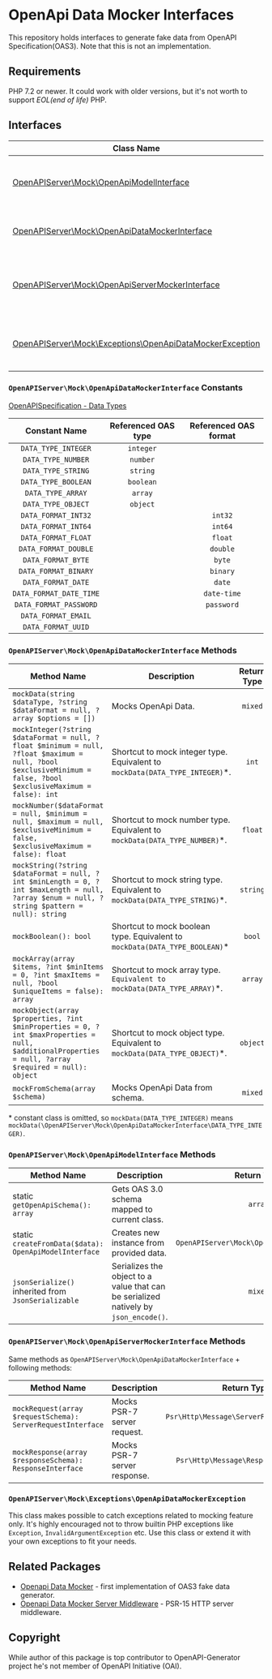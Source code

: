 # OpenApi Data Mocker Interfaces
This repository holds interfaces to generate fake data from OpenAPI Specification(OAS3). Note that this is not an implementation.

## Requirements
PHP 7.2 or newer. It could work with older versions, but it's not worth to support _EOL(end of life)_ PHP.

## Interfaces
|                                           Class Name                                         | Description |
|----------------------------------------------------------------------------------------------|-------------|
| [OpenAPIServer\Mock\OpenApiModelInterface](src/Mock/OpenApiModelInterface.php)               | All referenced components must implement that interface. |
| [OpenAPIServer\Mock\OpenApiDataMockerInterface](src/Mock/OpenApiDataMockerInterface.php)     | Basic data generator. Can mock scalar data types. |
| [OpenAPIServer\Mock\OpenApiServerMockerInterface](src/Mock/OpenApiServerMockerInterface.php) | Enhanced data generator. Can mock server request and server response. |
| [OpenAPIServer\Mock\Exceptions\OpenApiDataMockerException](src/Mock/Exceptions/OpenApiDataMockerException.php) | Implementation should throw exceptions inherited from that class. |

### `OpenAPIServer\Mock\OpenApiDataMockerInterface` Constants
[OpenAPISpecification - Data Types](https://github.com/OAI/OpenAPI-Specification/blob/master/versions/3.0.3.md#dataTypes)

| Constant Name           | Referenced OAS type | Referenced OAS format |
|:-----------------------:|:-------------------:|:---------------------:|
| `DATA_TYPE_INTEGER`     |     `integer`       |                       |
| `DATA_TYPE_NUMBER`      |     `number`        |                       |
| `DATA_TYPE_STRING`      |     `string`        |                       |
| `DATA_TYPE_BOOLEAN`     |     `boolean`       |                       |
| `DATA_TYPE_ARRAY`       |     `array`         |                       |
| `DATA_TYPE_OBJECT`      |     `object`        |                       |
| `DATA_FORMAT_INT32`     |                     |        `int32`        |
| `DATA_FORMAT_INT64`     |                     |        `int64`        |
| `DATA_FORMAT_FLOAT`     |                     |        `float`        |
| `DATA_FORMAT_DOUBLE`    |                     |        `double`       |
| `DATA_FORMAT_BYTE`      |                     |         `byte`        |
| `DATA_FORMAT_BINARY`    |                     |        `binary`       |
| `DATA_FORMAT_DATE`      |                     |         `date`        |
| `DATA_FORMAT_DATE_TIME` |                     |       `date-time`     |
| `DATA_FORMAT_PASSWORD`  |                     |       `password`      |
| `DATA_FORMAT_EMAIL`     |                     |                       |
| `DATA_FORMAT_UUID`      |                     |                       |

### `OpenAPIServer\Mock\OpenApiDataMockerInterface` Methods

|                    Method Name                      |                    Description                  | Return Type |
|-----------------------------------------------------|-------------------------------------------------|:-----------:|
| `mockData(string $dataType, ?string $dataFormat = null, ?array $options = [])`| Mocks OpenApi Data.                             |   `mixed`   |
| `mockInteger(?string $dataFormat = null, ?float $minimum = null, ?float $maximum = null, ?bool $exclusiveMinimum = false, ?bool $exclusiveMaximum = false): int` | Shortcut to mock integer type. Equivalent to `mockData(DATA_TYPE_INTEGER)`\*. | `int`  |
| `mockNumber($dataFormat = null, $minimum = null, $maximum = null, $exclusiveMinimum = false, $exclusiveMaximum = false): float` | Shortcut to mock number type. Equivalent to `mockData(DATA_TYPE_NUMBER)`\*. | `float` |
| `mockString(?string $dataFormat = null, ?int $minLength = 0, ?int $maxLength = null, ?array $enum = null, ?string $pattern = null): string` | Shortcut to mock string type. Equivalent to `mockData(DATA_TYPE_STRING)`\*. | `string` |
| `mockBoolean(): bool` | Shortcut to mock boolean type. Equivalent to `mockData(DATA_TYPE_BOOLEAN)`\* | `bool` |
| `mockArray(array $items, ?int $minItems = 0, ?int $maxItems = null, ?bool $uniqueItems = false): array` | Shortcut to mock array type. `Equivalent to mockData(DATA_TYPE_ARRAY)`\*. | `array` |
| `mockObject(array $properties, ?int $minProperties = 0, ?int $maxProperties = null, $additionalProperties = null, ?array $required = null): object` | Shortcut to mock object type. Equivalent to `mockData(DATA_TYPE_OBJECT)`\*. | `object` |
| `mockFromSchema(array $schema)` | Mocks OpenApi Data from schema. | `mixed` |

\* constant class is omitted, so `mockData(DATA_TYPE_INTEGER)` means `mockData(\OpenAPIServer\Mock\OpenApiDataMockerInterface\DATA_TYPE_INTEGER)`.

### `OpenAPIServer\Mock\OpenApiModelInterface` Methods
|                    Method Name                      |                                       Description                                    | Return Type |
|-----------------------------------------------------|--------------------------------------------------------------------------------------|:-----------:|
| static `getOpenApiSchema(): array`                         | Gets OAS 3.0 schema mapped to current class.                                         |   `array`   |
| static `createFromData($data): OpenApiModelInterface`                      | Creates new instance from provided data.                                             |   `OpenAPIServer\Mock\OpenApiModelInterface`   |
| `jsonSerialize()` inherited from `JsonSerializable` | Serializes the object to a value that can be serialized natively by `json_encode()`. |   `mixed`   |

### `OpenAPIServer\Mock\OpenApiServerMockerInterface` Methods
Same methods as `OpenAPIServer\Mock\OpenApiDataMockerInterface` + following methods:

|           Method Name           |         Description          |               Return Type                 |
|---------------------------------|------------------------------|:-----------------------------------------:|
| `mockRequest(array $requestSchema): ServerRequestInterface`   | Mocks PSR-7 server request.  | `Psr\Http\Message\ServerRequestInterface` |
| `mockResponse(array $responseSchema): ResponseInterface` | Mocks PSR-7 server response. | `Psr\Http\Message\ResponseInterface`      |

### `OpenAPIServer\Mock\Exceptions\OpenApiDataMockerException`
This class makes possible to catch exceptions related to mocking feature only. It's highly encouraged not to throw builtin PHP exceptions like `Exception`, `InvalidArgumentException` etc. Use this class or extend it with your own exceptions to fit your needs.

## Related Packages
* [Openapi Data Mocker](https://github.com/ybelenko/openapi-data-mocker) - first implementation of OAS3 fake data generator.
* [Openapi Data Mocker Server Middleware](https://github.com/ybelenko/openapi-data-mocker-server-middleware) - PSR-15 HTTP server middleware.

## Copyright
While author of this package is top contributor to OpenAPI-Generator project he's not member of OpenAPI Initiative (OAI).

